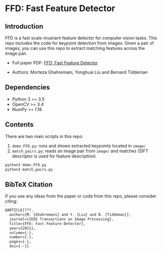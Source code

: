 
# FFD: Fast Feature Detector

## Introduction
FFD is a fast scale-invariant feature detector for computer vision tasks. This repo includes the code for keypoint detection from images. Given a pair of images, you can use this repo to extract matching features across the image pair.



* Full paper PDF: [FFD: Fast Feature Detector](https://arxiv.org/pdf/2012.00859.pdf).

* Authors: Morteza Ghahremani, Yonghuai Liu and Bernard Tiddeman



## Dependencies
* Python 3 >= 3.5
* OpenCV >= 3.4 
* NumPy >= 1.18


## Contents
There are two main scripts in this repo:

1. `demo_FFD.py`: runs and shows extracted keypoints located in `image/`
2. `match_pairs.py`: reads an image pair from `image/` and matches (SIFT descriptor is used for feature description)

```sh
python3 demo_FFD.py
python3 match_pairs.py
```


## BibTeX Citation
If you use any ideas from the paper or code from this repo, please consider citing:

```txt
@ARTICLE{???,
  author={M. {Ghahremani} and Y. {Liu} and B. {Tiddeman}},
  journal={IEEE Transactions on Image Processing}, 
  title={FFD: Fast Feature Detector}, 
  year={2021},
  volume={-},
  number={-},
  pages={-},
  doi={--}}

```

